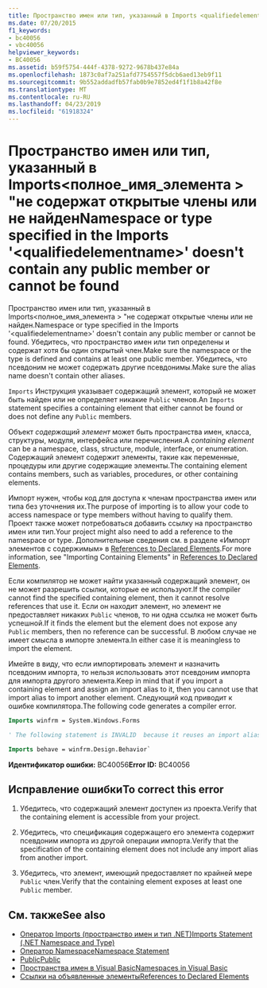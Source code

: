 ```yaml
---
title: Пространство имен или тип, указанный в Imports <qualifiedelementname>, не содержит общих членов или не найден
ms.date: 07/20/2015
f1_keywords:
- bc40056
- vbc40056
helpviewer_keywords:
- BC40056
ms.assetid: b59f5754-444f-4378-9272-9678b437e84a
ms.openlocfilehash: 1873c0af7a251afd7754557f5dcb6aed13eb9f11
ms.sourcegitcommit: 9b552addadfb57fab0b9e7852ed4f1f1b8a42f8e
ms.translationtype: MT
ms.contentlocale: ru-RU
ms.lasthandoff: 04/23/2019
ms.locfileid: "61918324"
---
```

# <a name="namespace-or-type-specified-in-the-imports-qualifiedelementname-doesnt-contain-any-public-member-or-cannot-be-found"></a><span data-ttu-id="2ab01-102">Пространство имен или тип, указанный в Imports\<полное_имя_элемента > "не содержат открытые члены или не найден</span><span class="sxs-lookup"><span data-stu-id="2ab01-102">Namespace or type specified in the Imports '\<qualifiedelementname>' doesn't contain any public member or cannot be found</span></span>

<span data-ttu-id="2ab01-103">Пространство имен или тип, указанный в Imports\<полное_имя_элемента > "не содержат открытые члены или не найден.</span><span class="sxs-lookup"><span data-stu-id="2ab01-103">Namespace or type specified in the Imports '\<qualifiedelementname>' doesn't contain any public member or cannot be found.</span></span> <span data-ttu-id="2ab01-104">Убедитесь, что пространство имен или тип определены и содержат хотя бы один открытый член.</span><span class="sxs-lookup"><span data-stu-id="2ab01-104">Make sure the namespace or the type is defined and contains at least one public member.</span></span> <span data-ttu-id="2ab01-105">Убедитесь, что псевдоним не может содержать другие псевдонимы.</span><span class="sxs-lookup"><span data-stu-id="2ab01-105">Make sure the alias name doesn't contain other aliases.</span></span>

<span data-ttu-id="2ab01-106">`Imports` Инструкция указывает содержащий элемент, который не может быть найден или не определяет никакие `Public` членов.</span><span class="sxs-lookup"><span data-stu-id="2ab01-106">An `Imports` statement specifies a containing element that either cannot be found or does not define any `Public` members.</span></span>

<span data-ttu-id="2ab01-107">Объект *содержащий элемент* может быть пространства имен, класса, структуры, модуля, интерфейса или перечисления.</span><span class="sxs-lookup"><span data-stu-id="2ab01-107">A *containing element* can be a namespace, class, structure, module, interface, or enumeration.</span></span> <span data-ttu-id="2ab01-108">Содержащий элемент содержит элементы, такие как переменные, процедуры или другие содержащие элементы.</span><span class="sxs-lookup"><span data-stu-id="2ab01-108">The containing element contains members, such as variables, procedures, or other containing elements.</span></span>

<span data-ttu-id="2ab01-109">Импорт нужен, чтобы код для доступа к членам пространства имен или типа без уточнения их.</span><span class="sxs-lookup"><span data-stu-id="2ab01-109">The purpose of importing is to allow your code to access namespace or type members without having to qualify them.</span></span> <span data-ttu-id="2ab01-110">Проект также может потребоваться добавить ссылку на пространство имен или тип.</span><span class="sxs-lookup"><span data-stu-id="2ab01-110">Your project might also need to add a reference to the namespace or type.</span></span> <span data-ttu-id="2ab01-111">Дополнительные сведения см. в разделе «Импорт элементов с содержимым» в [References to Declared Elements](../../../visual-basic/programming-guide/language-features/declared-elements/references-to-declared-elements.md).</span><span class="sxs-lookup"><span data-stu-id="2ab01-111">For more information, see "Importing Containing Elements" in [References to Declared Elements](../../../visual-basic/programming-guide/language-features/declared-elements/references-to-declared-elements.md).</span></span>

<span data-ttu-id="2ab01-112">Если компилятор не может найти указанный содержащий элемент, он не может разрешить ссылки, которые ее используют.</span><span class="sxs-lookup"><span data-stu-id="2ab01-112">If the compiler cannot find the specified containing element, then it cannot resolve references that use it.</span></span> <span data-ttu-id="2ab01-113">Если он находит элемент, но элемент не предоставляет никаких `Public` членов, то ни одна ссылка не может быть успешной.</span><span class="sxs-lookup"><span data-stu-id="2ab01-113">If it finds the element but the element does not expose any `Public` members, then no reference can be successful.</span></span> <span data-ttu-id="2ab01-114">В любом случае не имеет смысла в импорте элемента.</span><span class="sxs-lookup"><span data-stu-id="2ab01-114">In either case it is meaningless to import the element.</span></span>

<span data-ttu-id="2ab01-115">Имейте в виду, что если импортировать элемент и назначить псевдоним импорта, то нельзя использовать этот псевдоним импорта для импорта другого элемента.</span><span class="sxs-lookup"><span data-stu-id="2ab01-115">Keep in mind that if you import a containing element and assign an import alias to it, then you cannot use that import alias to import another element.</span></span> <span data-ttu-id="2ab01-116">Следующий код приводит к ошибке компилятора.</span><span class="sxs-lookup"><span data-stu-id="2ab01-116">The following code generates a compiler error.</span></span>

```vb
Imports winfrm = System.Windows.Forms

' The following statement is INVALID  because it reuses an import alias.

Imports behave = winfrm.Design.Behavior`
```

<span data-ttu-id="2ab01-117">**Идентификатор ошибки:** BC40056</span><span class="sxs-lookup"><span data-stu-id="2ab01-117">**Error ID:** BC40056</span></span>

## <a name="to-correct-this-error"></a><span data-ttu-id="2ab01-118">Исправление ошибки</span><span class="sxs-lookup"><span data-stu-id="2ab01-118">To correct this error</span></span>

1. <span data-ttu-id="2ab01-119">Убедитесь, что содержащий элемент доступен из проекта.</span><span class="sxs-lookup"><span data-stu-id="2ab01-119">Verify that the containing element is accessible from your project.</span></span>

2. <span data-ttu-id="2ab01-120">Убедитесь, что спецификация содержащего его элемента содержит псевдоним импорта из другой операции импорта.</span><span class="sxs-lookup"><span data-stu-id="2ab01-120">Verify that the specification of the containing element does not include any import alias from another import.</span></span>

3. <span data-ttu-id="2ab01-121">Убедитесь, что элемент, имеющий предоставляет по крайней мере `Public` член.</span><span class="sxs-lookup"><span data-stu-id="2ab01-121">Verify that the containing element exposes at least one `Public` member.</span></span>

## <a name="see-also"></a><span data-ttu-id="2ab01-122">См. также</span><span class="sxs-lookup"><span data-stu-id="2ab01-122">See also</span></span>

- [<span data-ttu-id="2ab01-123">Оператор Imports (пространство имен и тип .NET)</span><span class="sxs-lookup"><span data-stu-id="2ab01-123">Imports Statement (.NET Namespace and Type)</span></span>](../../../visual-basic/language-reference/statements/imports-statement-net-namespace-and-type.md)
- [<span data-ttu-id="2ab01-124">Оператор Namespace</span><span class="sxs-lookup"><span data-stu-id="2ab01-124">Namespace Statement</span></span>](../../../visual-basic/language-reference/statements/namespace-statement.md)
- [<span data-ttu-id="2ab01-125">Public</span><span class="sxs-lookup"><span data-stu-id="2ab01-125">Public</span></span>](../../../visual-basic/language-reference/modifiers/public.md)
- [<span data-ttu-id="2ab01-126">Пространства имен в Visual Basic</span><span class="sxs-lookup"><span data-stu-id="2ab01-126">Namespaces in Visual Basic</span></span>](../../../visual-basic/programming-guide/program-structure/namespaces.md)
- [<span data-ttu-id="2ab01-127">Ссылки на объявленные элементы</span><span class="sxs-lookup"><span data-stu-id="2ab01-127">References to Declared Elements</span></span>](../../../visual-basic/programming-guide/language-features/declared-elements/references-to-declared-elements.md)
